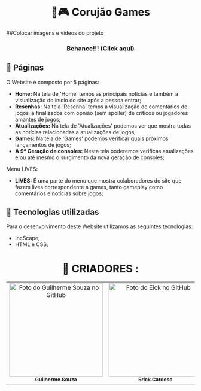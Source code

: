 <h1 align="center" font-weight=”bold” color="#00AEFF">
            🦉🎮 Corujão Games  
</h1>

##Colocar imagens e videos do projeto

<h3 align="center">
            <a href="https://www.behance.net/gallery/170170991/Corujao-Games-1PI">Behance!!! (Click aqui)</a>
</h3>

## 🔖 Páginas

O Website é composto por 5 páginas:

- **Home:** Na tela de 'Home' temos as principais notícias e também a visualização do início do site após a pessoa entrar;
- **Resenhas:** Na tela 'Resenha' temos a visualização de comentários de jogos já finalizados com opnião (sem spoiler) de críticos ou jogadores amantes de jogos;
- **Atualizações:** Na tela de 'Atualizações' podemos ver que mostra todas as notícias relacionadas a atualizações de jogos;
- **Games:** Na tela de 'Games' podemos verificar quais próximos lançamentos de jogos;
- **A 9ª Geração de consoles:** Nesta tela poderemos verificas atualizações e ou até mesmo o surgimento da nova geração de consoles;

Menu LIVES:

- **LIVES:** É uma parte do menu que mostra colaboradores do site que fazem lives correspondente a games, tanto gameplay como comentários e notícias sobre jogos;


## 📱 Tecnologias utilizadas

Para o desenvolvimento deste Website utilizamos as seguintes tecnologias:

- IncScape;
- HTML e CSS;



<h1 align="center" font-weight=”bold” color="00AEFF">
            🧠 CRIADORES :
</h1>

<table>
       <tr>
            <td align="center" margin=150px>
                    <a href="https://github.com/guilhermesouza48">
                           <img src="https://avatars.githubusercontent.com/u/79008811?v=4" width="250px;" alt="Foto do Guilherme Souza no GitHub"/>
                     <br>
                          <sub>
                             <b>Guilherme Souza</b>
                          </sub>
                      </a>
              </td>
            <td align="center">
                    <a href="https://github.com/YonErick">
                           <img src="https://avatars.githubusercontent.com/u/79008664?v=4" width="250px;" alt="Foto do Eick no GitHub"/>
                     <br>
                          <sub>
                             <b>Erick Cardoso</b>
                          </sub>
                      </a>
             </td>
             <td align="center">
                    <a href="https://github.com/GabrielHenrique0">
                           <img src="https://avatars.githubusercontent.com/u/79008744?v=4" width="250px;" alt="Foto do Gabriel Henrique no GitHub"/>
                     <br>
                          <sub>
                             <b>Gabriel Henrique</b>
                          </sub>
                      </a>
              </td>
         </tr>
</table>

